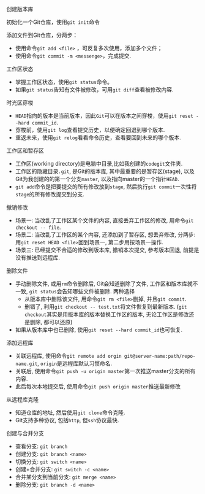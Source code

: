 创建版本库

初始化一个Git仓库，使用`git init`命令

添加文件到Git仓库，分两步：

* 使用命令`git add <file>` ，可反复多次使用，添加多个文件；
* 使用命令`git commit -m <messenge>`，完成提交.



工作区状态

* 掌握工作区状态，使用`git status`命令。
* 如果`git status`告知有文件被修改，可用`git diff`查看被修改内容.



时光区穿梭

* `HEAD`指向的版本是当前版本，因此`Git`可以在版本之间穿梭，使用`git reset --hard commit_id`.
* 穿梭前，使用`git log`查看提交历史，以便确定回退到哪个版本.
* 重返未来，使用`git relog`看看命令历史，查看要回到未来的哪个版本.

工作区和暂存区
* 工作区(working directory)是电脑中目录,比如我创建的`codegit`文件夹.
* 工作区的隐藏目录`.git`, 是Git的版本库, 其中最重要的是暂存区(stage), 以及Git为我创建的的第一个分支`master`, 以及指向master的一个指针`HEAD`.
* `git add`命令是把要提交的所有修改放到`stage`, 然后执行`git commit`一次性将`stage`的所有修改提交到分支.

撤销修改
* 场景一: 当改乱了工作区某个文件的内容, 直接丢弃工作区的修改, 用命令`git checkout -- file`.
* 场景二: 当改乱了工作区的某个内容, 还添加到了暂存区, 想丢弃修改, 分两步: 用`git reset HEAD <file>`回到场景一, 第二步用按场景一操作.
* 场景三: 已经提交不合适的修改到版本库, 撤销本次提交, 参考版本回退, 前提是没有推送到远程库.
 
 
删除文件
* 手动删除文件, 或用`rm`命令删除后, Git会知道删除了文件, 工作区和版本库就不一致, `git status`会告知哪些文件被删除. 两种选择
  * 从版本库中删除该文件, 用命令`git rm <file>`删掉, 并且`git commit`.
  * 删错了, 利用`git checkout -- test.txt`将文件恢复到最新版本. (`git checkout`其实是用版本库的版本替换工作区的版本, 无论工作区是修改还是删除, 都可以还原)
* 如果从版本库中也已删除, 使用`git reset --hard commit_id`也可恢复.

添加远程库
* 关联远程库, 使用命令`git remote add orgin git@server-name:path/repo-name.git`, `origin`是远程库默认习惯命名.
* 关联后, 使用命令`git push -u origin master`第一次推送master分支的所有内容.
* 此后每次本地提交后, 使用命令`git push origin master`推送最新修改

从远程库克隆
* 知道仓库的地址, 然后使用`git clone`命令克隆.
* Git支持多种协议, 包括`http`, 但`ssh`协议最快.

创建与合并分支
* 查看分支: `git branch`
* 创建分支: `git branch <name>`
* 切换分支: `git switch <name>`
* 创建+合并分支: `git switch -c <name>`
* 合并某分支到当前分支: `git merge <name>`
* 删除分支: `git branch -d <name>`